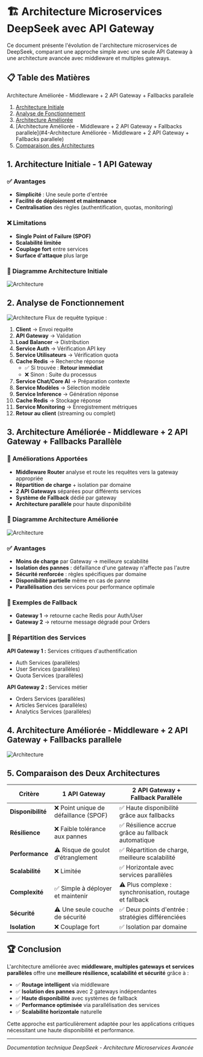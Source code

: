 # 🏗️ Architecture Microservices DeepSeek avec API Gateway

Ce document présente l'évolution de l'architecture microservices de DeepSeek, comparant une approche simple avec une seule API Gateway à une architecture avancée avec middleware et multiples gateways.

## 📋 Table des Matières
Architecture Améliorée - Middleware + 2 API Gateway + Fallbacks parallele
1. [Architecture Initiale](#1-architecture-initiale---1-api-gateway)
2. [Analyse de Fonctionnement](#2-analyse-de-fonctionnement)
3. [Architecture Améliorée](#3-architecture-améliorée---middleware--2-api-gateway--fallbacks-parallèle)
4. [Architecture Améliorée - Middleware + 2 API Gateway + Fallbacks parallele](#4-Architecture Améliorée - Middleware + 2 API Gateway + Fallbacks parallele)
4. [Comparaison des Architectures](#4-comparaison-des-deux-architectures)

## 1. Architecture Initiale - 1 API Gateway

### ✅ Avantages
- **Simplicité** : Une seule porte d'entrée
- **Facilité de déploiement et maintenance**
- **Centralisation** des règles (authentification, quotas, monitoring)

### ❌ Limitations
- **Single Point of Failure (SPOF)**
- **Scalabilité limitée**
- **Couplage fort** entre services
- **Surface d'attaque** plus large

### 🔧 Diagramme Architecture Initiale
![Architecture](image/img1.png)

## 2. Analyse de Fonctionnement
![Architecture](image/img2.png)
Flux de requête typique :

1. **Client** → Envoi requête
2. **API Gateway** → Validation
3. **Load Balancer** → Distribution
4. **Service Auth** → Vérification API key
5. **Service Utilisateurs** → Vérification quota
6. **Cache Redis** → Recherche réponse
   - ✅ Si trouvée : **Retour immédiat**
   - ❌ Sinon : Suite du processus
7. **Service Chat/Core AI** → Préparation contexte
8. **Service Modèles** → Sélection modèle
9. **Service Inference** → Génération réponse
10. **Cache Redis** → Stockage réponse
11. **Service Monitoring** → Enregistrement métriques
12. **Retour au client** (streaming ou complet)

## 3. Architecture Améliorée - Middleware + 2 API Gateway + Fallbacks Parallèle

### 🚀 Améliorations Apportées
- **Middleware Router** analyse et route les requêtes vers la gateway appropriée
- **Répartition de charge** + isolation par domaine
- **2 API Gateways** séparées pour différents services
- **Système de Fallback** dédié par gateway
- **Architecture parallèle** pour haute disponibilité

### 🔧 Diagramme Architecture Améliorée
![Architecture](image/img3.png)

### ✅ Avantages
- **Moins de charge** par Gateway → meilleure scalabilité
- **Isolation des pannes** : défaillance d'une gateway n'affecte pas l'autre
- **Sécurité renforcée** : règles spécifiques par domaine
- **Disponibilité partielle** même en cas de panne
- **Parallélisation** des services pour performance optimale

### 🔄 Exemples de Fallback
- **Gateway 1** → retourne cache Redis pour Auth/User
- **Gateway 2** → retourne message dégradé pour Orders

### 🎯 Répartition des Services
**API Gateway 1 :** Services critiques d'authentification
- Auth Services (parallèles)
- User Services (parallèles) 
- Quota Services (parallèles)

**API Gateway 2 :** Services métier
- Orders Services (parallèles)
- Articles Services (parallèles)
- Analytics Services (parallèles)


## 4. Architecture Améliorée - Middleware + 2 API Gateway + Fallbacks parallele
![Architecture](image/img4.png)
## 5. Comparaison des Deux Architectures

| Critère | 1 API Gateway | 2 API Gateway + Fallback Parallèle |
|---------|---------------|-----------------------------------|
| **Disponibilité** | ❌ Point unique de défaillance (SPOF) | ✅ Haute disponibilité grâce aux fallbacks |
| **Résilience** | ❌ Faible tolérance aux pannes | ✅ Résilience accrue grâce au fallback automatique |
| **Performance** | ⚠️ Risque de goulot d'étranglement | ✅ Répartition de charge, meilleure scalabilité |
| **Scalabilité** | ❌ Limitée | ✅ Horizontale avec services parallèles |
| **Complexité** | ✅ Simple à déployer et maintenir | ⚠️ Plus complexe : synchronisation, routage et fallback |
| **Sécurité** | ⚠️ Une seule couche de sécurité | ✅ Deux points d'entrée : stratégies différenciées |
| **Isolation** | ❌ Couplage fort | ✅ Isolation par domaine |

## 🏆 Conclusion

L'architecture améliorée avec **middleware, multiples gateways et services parallèles** offre une **meilleure résilience, scalabilité et sécurité** grâce à :

- ✅ **Routage intelligent** via middleware
- ✅ **Isolation des pannes** avec 2 gateways indépendantes
- ✅ **Haute disponibilité** avec systèmes de fallback
- ✅ **Performance optimisée** via parallélisation des services
- ✅ **Scalabilité horizontale** naturelle

Cette approche est particulièrement adaptée pour les applications critiques nécessitant une haute disponibilité et performance.

---

*Documentation technique DeepSeek - Architecture Microservices Avancée*